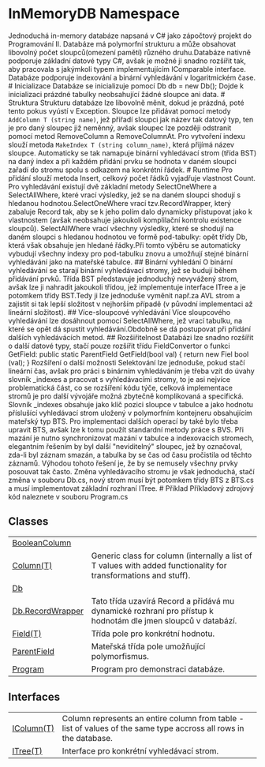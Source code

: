 # InMemoryDB Namespace


Jednoduchá in-memory databáze napsaná v C# jako zápočtový projekt do Programování II. Databáze má polymorfní strukturu a může obsahovat libovolný počet sloupců(omezení pamětí) různého druhu.Databáze nativně podporuje základní datové typy C#, avšak je možné ji snadno rozšířit tak, aby pracovala s jakýmkoli typem implementujícím IComparable interface. Databáze podporuje indexování a binární vyhledávání v logaritmickém čase. # Inicializace Databáze se inicializuje pomocí Db db = new Db(); Dojde k inicializaci prázdné tabulky neobsahující žádné sloupce ani data. # Struktura Strukturu databáze lze libovolně měnit, dokud je prázdná, poté tento pokus vyústí v Exception. Sloupce lze přidávat pomocí metody `AddColumn T (string name)`, jež přiřadí sloupci jak název tak datový typ, ten je pro daný sloupec již neměnný, avšak sloupec lze později odstranit pomocí metod RemoveColumn a RemoveColumnAt. Pro vytvoření indexu slouží metoda `MakeIndex T (string column_name)`, která přijímá název sloupce. Automaticky se tak namapuje binární vyhledávací strom (třída BST) na daný index a při každém přidání prvku se hodnota v daném sloupci zařadí do stromu spolu s odkazem na konkrétní řádek. # Runtime Pro přidání slouží metoda Insert, celkový počet řádků vyjadřuje vlastnost Count. Pro vyhledávání existují dvě základní metody SelectOneWhere a SelectAllWhere, které vrací výsledky, jež se na daném sloupci shodují s hledanou hodnotou.SelectOneWhere vrací tzv.RecordWrapper, který zabaluje Record tak, aby se k jeho polím dalo dynamicky přistupovat jako k vlastnostem (avšak neobsahuje jakoukoli komplilační kontrolu existence sloupců). SelectAllWhere vrací všechny výsledky, které se shodují na daném sloupci s hledanou hodnotou ve formě pod-tabulky: opět třídy Db, která však obsahuje jen hledané řádky.Při tomto výběru se automaticky vybudují všechny indexy pro pod-tabulku znovu a umožňují stejné binární vyhledávání jako na mateřské tabulce. ## Binární vyhledání O binární vyhledávání se starají binární vyhledávací stromy, jež se budují během přidávání prvků. Třída BST představuje jednoduchý nevyvážený strom, avšak lze ji nahradit jakoukoli třídou, jež implementuje interface ITree a je potomkem třídy BST.Tedy ji lze jednoduše vyměnit např.za AVL strom a zajistit si tak lepší složitost v nejhorším případě (v původní implementaci až lineární složitost). ## Více-sloupcové vyhledávání Více sloupcového vyhledávání lze dosáhnout pomocí SelectAllWhere, jež vrací tabulku, na které se opět dá spustit vyhledávání.Obdobně se dá postupovat při přidání dalších vyhledávácích metod. ## Rozšiřitelnost Databázi lze snadno rozšířit o další datové typy, stačí pouze rozšířit třídu FieldConvertor o funkci GetField: public static ParentField GetField(bool val) { return new Fiel bool (val); } Rozšíření o další možnosti Selektování lze jednoduše, pokud stačí lineární čas, avšak pro práci s binárním vyhledáváním je třeba vzít do úvahy slovník _indexes a pracovat s vyhledávacími stromy, to je asi nejvíce problematická část, co se rozšíření kódu týče, celková implementace stromů je pro další vývojáře možná zbytečně komplikovaná a specifická. Slovník _indexes obsahuje jako klíč pozici sloupce v tabulce a jako hodnotu příslušící vyhledávací strom uložený v polymorfním kontejneru obsahujícím mateřský typ BTS. Pro implementaci dalších operací by také bylo třeba upravit BTS, avšak lze k tomu použít standardní metody práce s BVS. Při mazání je nutno synchronizovat mazání v tabulce a indexovacích stromech, elegantním řešením by byl další "neviditelný" sloupec, jež by označoval, zda-li byl záznam smazán, a tabulka by se čas od času pročistila od těchto záznamů. Výhodou tohoto řešení je, že by se nemusely všechny prvky posouvat tak často. Změna vyhledávacího stromu je však jednoduchá, stačí změna v souboru Db.cs, nový strom musí být potomkem třídy BTS z BTS.cs a musí implementovat základní rozhraní ITree. # Příklad Příkladový zdrojový kód naleznete v souboru Program.cs



## Classes
<table>
<tr>
<td><a href="98994abe-26d5-edd7-b45e-66432979d475">BooleanColumn</a></td>
<td> </td></tr>
<tr>
<td><a href="a3853ea2-4fee-619e-3239-92fbf306e5a8">Column(T)</a></td>
<td>Generic class for column (internally a list of T values with added functionality for transformations and stuff).</td></tr>
<tr>
<td><a href="072256a6-4e86-2a0a-723b-934e64bcdb43">Db</a></td>
<td> </td></tr>
<tr>
<td><a href="15d1f56f-3dc8-30e2-1769-44c8b9a97dea">Db.RecordWrapper</a></td>
<td>Tato třída uzavírá Record a přidává mu dynamické rozhraní pro přístup k hodnotám dle jmen sloupců v databází.</td></tr>
<tr>
<td><a href="46a67b2d-bfd0-833f-4eb7-7ea9c7c08d2c">Field(T)</a></td>
<td>Třída pole pro konkrétní hodnotu.</td></tr>
<tr>
<td><a href="5461e5eb-5405-4cba-b818-6e7fd22b84dd">ParentField</a></td>
<td>Mateřská třída pole umožňující polymorfismus.</td></tr>
<tr>
<td><a href="dd104f96-249b-6ed8-8b7f-52cffe66f83b">Program</a></td>
<td>Program pro demonstraci databáze.</td></tr>
</table>

## Interfaces
<table>
<tr>
<td><a href="b44a0f71-593a-e4aa-9359-31fd8f274602">IColumn(T)</a></td>
<td>Column represents an entire column from table - list of values of the same type accross all rows in the database.</td></tr>
<tr>
<td><a href="d216a1ac-6f71-a87f-e312-ebec07c90547">ITree(T)</a></td>
<td>Interface pro konkrétní vyhledávací strom.</td></tr>
</table>